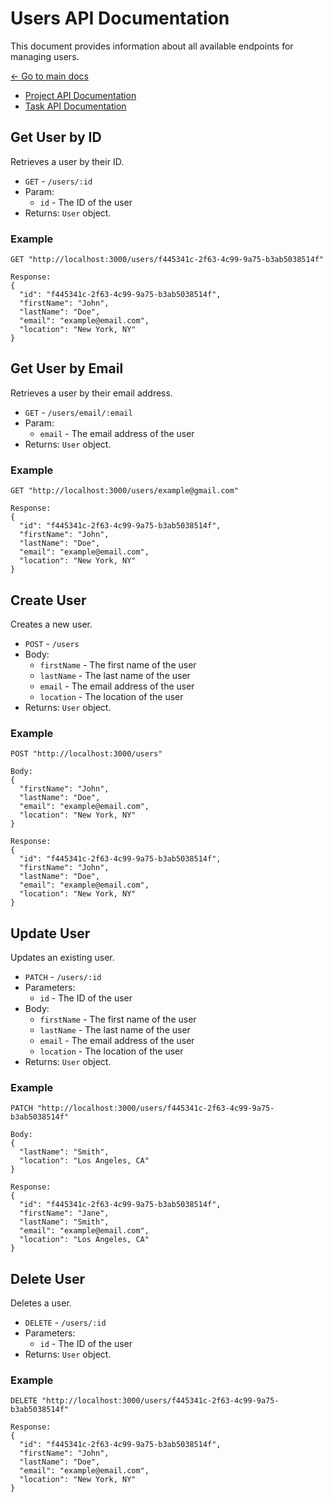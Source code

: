 # Users API Documentation

This document provides information about all available endpoints for managing users.

[← Go to main docs](../API_DOCUMENTATION.md)

- [Project API Documentation](API_PROJECTS.md)
- [Task API Documentation](API_TASKS.md)

## Get User by ID

Retrieves a user by their ID.

- `GET` - `/users/:id`
- Param:
  - `id` - The ID of the user
- Returns: `User` object.

### Example

```
GET "http://localhost:3000/users/f445341c-2f63-4c99-9a75-b3ab5038514f"

Response:
{
  "id": "f445341c-2f63-4c99-9a75-b3ab5038514f",
  "firstName": "John",
  "lastName": "Doe",
  "email": "example@email.com",
  "location": "New York, NY"
}
```

## Get User by Email

Retrieves a user by their email address.

- `GET` - `/users/email/:email`
- Param:
  - `email` - The email address of the user
- Returns: `User` object.

### Example

```
GET "http://localhost:3000/users/example@gmail.com"

Response:
{
  "id": "f445341c-2f63-4c99-9a75-b3ab5038514f",
  "firstName": "John",
  "lastName": "Doe",
  "email": "example@email.com",
  "location": "New York, NY"
}
```

## Create User

Creates a new user.

- `POST` - `/users`
- Body:
  - `firstName` - The first name of the user
  - `lastName` - The last name of the user
  - `email` - The email address of the user
  - `location` - The location of the user
- Returns: `User` object.

### Example

```
POST "http://localhost:3000/users"

Body:
{
  "firstName": "John",
  "lastName": "Doe",
  "email": "example@email.com",
  "location": "New York, NY"
}

Response:
{
  "id": "f445341c-2f63-4c99-9a75-b3ab5038514f",
  "firstName": "John",
  "lastName": "Doe",
  "email": "example@email.com",
  "location": "New York, NY"
}
```

## Update User

Updates an existing user.

- `PATCH` - `/users/:id`
- Parameters:
  - `id` - The ID of the user
- Body:
  - `firstName` - The first name of the user
  - `lastName` - The last name of the user
  - `email` - The email address of the user
  - `location` - The location of the user
- Returns: `User` object.

### Example

```
PATCH "http://localhost:3000/users/f445341c-2f63-4c99-9a75-b3ab5038514f"

Body:
{
  "lastName": "Smith",
  "location": "Los Angeles, CA"
}

Response:
{
  "id": "f445341c-2f63-4c99-9a75-b3ab5038514f",
  "firstName": "Jane",
  "lastName": "Smith",
  "email": "example@email.com",
  "location": "Los Angeles, CA"
}
```

## Delete User

Deletes a user.

- `DELETE` - `/users/:id`
- Parameters:
  - `id` - The ID of the user
- Returns: `User` object.

### Example

```
DELETE "http://localhost:3000/users/f445341c-2f63-4c99-9a75-b3ab5038514f"

Response:
{
  "id": "f445341c-2f63-4c99-9a75-b3ab5038514f",
  "firstName": "John",
  "lastName": "Doe",
  "email": "example@email.com",
  "location": "New York, NY"
}
```